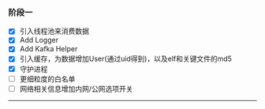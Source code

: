 ### 阶段一

* [X] 引入线程池来消费数据
* [X] Add Logger
* [X] Add Kafka Helper
* [X] 引入缓存，为数据增加User(通过uid得到)，以及elf和关键文件的md5
* [X] 守护进程
* [ ] 更细粒度的白名单
* [ ] 网络相关信息增加内网/公网选项开关

----
